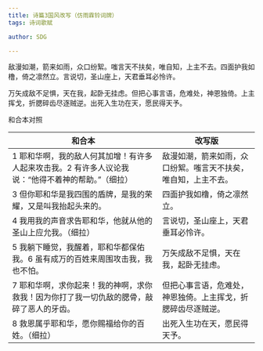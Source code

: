 ```yaml
---
title: 诗篇3国风改写（仿雨霖铃词牌）
tags: 诗词歌赋

author: SDG

---
```


敌漫如潮，箭来如雨，众口纷絮。嗤言天不扶矣，唯自知，上主不去。四面护我如橹，倚之凛然立。言说切，圣山座上，天君垂耳必怜许。

万矢成敌不足惧，天在我，起卧无挂虑。但把心事言语，危难处，神恩独倚。上主挥戈，折腮碎齿尽逐贼逆。出死入生功在天，愿民得天予。

和合本对照

|  和合本  | 改写版  |
|  ----  | ----  |
| 1 耶和华啊，我的敌人何其加增！有许多人起来攻击我。2 有许多人议论我说：“他得不着神的帮助。”（细拉）  | 敌漫如潮，箭来如雨，众口纷絮。嗤言天不扶矣，唯自知，上主不去。 |
| 3 但你耶和华是我四围的盾牌，是我的荣耀，又是叫我抬起头来的。  | 四面护我如橹，倚之凛然立。 |
| 4 我用我的声音求告耶和华，他就从他的圣山上应允我。（细拉）  | 言说切，圣山座上，天君垂耳必怜许。 |
| 5 我躺下睡觉，我醒着，耶和华都保佑我。6 虽有成万的百姓来周围攻击我，我也不怕。  | 万矢成敌不足惧，天在我，起卧无挂虑。 |
| 7 耶和华啊，求你起来！我的神啊，求你救我！因为你打了我一切仇敌的腮骨，敲碎了恶人的牙齿。  | 但把心事言语，危难处，神恩独倚。上主挥戈，折腮碎齿尽逐贼逆。 |
| 8 救恩属乎耶和华，愿你赐福给你的百姓。（细拉）  | 出死入生功在天，愿民得天予。 |